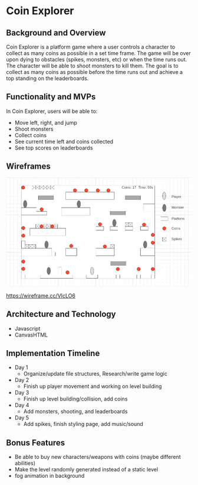 
# Coin Explorer

## Background and Overview

Coin Explorer is a platform game where a user controls a character to collect as many coins as possible in a set time frame. The game will be over upon dying to obstacles (spikes, monsters, etc) or when the time runs out. The character will be able to shoot monsters to kill them. The goal is to collect as many coins as possible before the time runs out and achieve a top standing on the leaderboards. 

## Functionality and MVPs

In Coin Explorer, users will be able to:
* Move left, right, and jump
* Shoot monsters
* Collect coins
* See current time left and coins collected
* See top scores on leaderboards 

## Wireframes

![](src/images/sample_stage.png)

https://wireframe.cc/VIcLO6

## Architecture and Technology

* Javascript
* CanvasHTML

## Implementation Timeline

* Day 1
  * Organize/update file structures, Research/write game logic
* Day 2
  * Finish up player movement and working on level building
* Day 3
  * Finish up level building/collision, add coins
* Day 4
  * Add monsters, shooting, and leaderboards
* Day 5 
  * Add spikes, finish styling page, add music/sound

## Bonus Features

* Be able to buy new characters/weapons with coins (maybe different abilities)
* Make the level randomly generated instead of a static level
* fog animation in background
